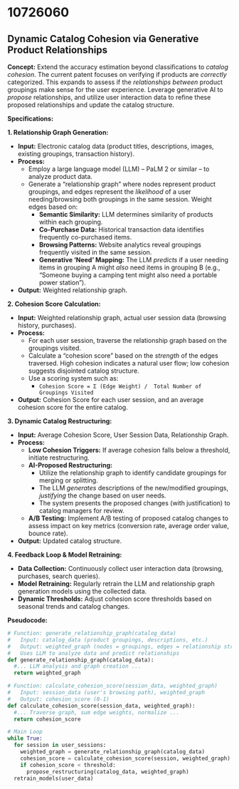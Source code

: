 # 10726060

## Dynamic Catalog Cohesion via Generative Product Relationships

**Concept:** Extend the accuracy estimation beyond classifications to *catalog cohesion*. The current patent focuses on verifying if products are *correctly* categorized. This expands to assess if the *relationships between* product groupings make sense for the user experience. Leverage generative AI to *propose* relationships, and utilize user interaction data to refine these proposed relationships and update the catalog structure.

**Specifications:**

**1. Relationship Graph Generation:**

*   **Input:** Electronic catalog data (product titles, descriptions, images, existing groupings, transaction history).
*   **Process:**
    *   Employ a large language model (LLM) – PaLM 2 or similar – to analyze product data.
    *   Generate a “relationship graph” where nodes represent product groupings, and edges represent the *likelihood* of a user needing/browsing both groupings in the same session.  Weight edges based on:
        *   **Semantic Similarity:** LLM determines similarity of products within each grouping.
        *   **Co-Purchase Data:** Historical transaction data identifies frequently co-purchased items.
        *   **Browsing Patterns:** Website analytics reveal groupings frequently visited in the same session.
        *   **Generative ‘Need’ Mapping:** The LLM *predicts* if a user needing items in grouping A might *also* need items in grouping B (e.g., “Someone buying a camping tent might also need a portable power station”).
*   **Output:** Weighted relationship graph.

**2. Cohesion Score Calculation:**

*   **Input:** Weighted relationship graph, actual user session data (browsing history, purchases).
*   **Process:**
    *   For each user session, traverse the relationship graph based on the groupings visited.
    *   Calculate a “cohesion score” based on the *strength* of the edges traversed.  High cohesion indicates a natural user flow; low cohesion suggests disjointed catalog structure.
    *   Use a scoring system such as:
        *   `Cohesion Score = Σ (Edge Weight) /  Total Number of Groupings Visited`
*   **Output:**  Cohesion Score for each user session, and an average cohesion score for the entire catalog.

**3. Dynamic Catalog Restructuring:**

*   **Input:** Average Cohesion Score, User Session Data, Relationship Graph.
*   **Process:**
    *   **Low Cohesion Triggers:** If average cohesion falls below a threshold, initiate restructuring.
    *   **AI-Proposed Restructuring:**
        *   Utilize the relationship graph to identify candidate groupings for merging or splitting.
        *   The LLM *generates* descriptions of the new/modified groupings, *justifying* the change based on user needs.
        *   The system presents the proposed changes (with justification) to catalog managers for review.
    *   **A/B Testing:** Implement A/B testing of proposed catalog changes to assess impact on key metrics (conversion rate, average order value, bounce rate).
*   **Output:** Updated catalog structure.

**4. Feedback Loop & Model Retraining:**

*   **Data Collection:** Continuously collect user interaction data (browsing, purchases, search queries).
*   **Model Retraining:** Regularly retrain the LLM and relationship graph generation models using the collected data.
*   **Dynamic Thresholds:** Adjust cohesion score thresholds based on seasonal trends and catalog changes.



**Pseudocode:**

```python
# Function: generate_relationship_graph(catalog_data)
#   Input: catalog_data (product groupings, descriptions, etc.)
#   Output: weighted_graph (nodes = groupings, edges = relationship strength)
#   Uses LLM to analyze data and predict relationships
def generate_relationship_graph(catalog_data):
  #... LLM analysis and graph creation ...
  return weighted_graph

# Function: calculate_cohesion_score(session_data, weighted_graph)
#   Input: session_data (user's browsing path), weighted_graph
#   Output: cohesion_score (0-1)
def calculate_cohesion_score(session_data, weighted_graph):
  #... Traverse graph, sum edge weights, normalize ...
  return cohesion_score

# Main Loop
while True:
  for session in user_sessions:
    weighted_graph = generate_relationship_graph(catalog_data)
    cohesion_score = calculate_cohesion_score(session, weighted_graph)
    if cohesion_score < threshold:
      propose_restructuring(catalog_data, weighted_graph)
  retrain_models(user_data)
```